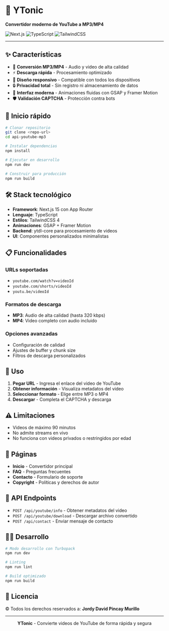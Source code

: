 # 🎵 YTonic

**Convertidor moderno de YouTube a MP3/MP4**

![Next.js](https://img.shields.io/badge/Next.js-15.5.2-black?style=flat-square&logo=next.js)
![TypeScript](https://img.shields.io/badge/TypeScript-5-blue?style=flat-square&logo=typescript)
![TailwindCSS](https://img.shields.io/badge/TailwindCSS-4-06B6D4?style=flat-square&logo=tailwindcss)

---

## ✨ Características

- 🎵 **Conversión MP3/MP4** - Audio y video de alta calidad
- ⚡ **Descarga rápida** - Procesamiento optimizado
- 📱 **Diseño responsivo** - Compatible con todos los dispositivos  
- 🔒 **Privacidad total** - Sin registro ni almacenamiento de datos
- 🎨 **Interfaz moderna** - Animaciones fluidas con GSAP y Framer Motion
- 🛡️ **Validación CAPTCHA** - Protección contra bots

## 🚀 Inicio rápido

```bash
# Clonar repositorio
git clone <repo-url>
cd api-youtube-mp3

# Instalar dependencias
npm install

# Ejecutar en desarrollo
npm run dev

# Construir para producción
npm run build
```

## 🛠️ Stack tecnológico

- **Framework**: Next.js 15 con App Router
- **Lenguaje**: TypeScript
- **Estilos**: TailwindCSS 4
- **Animaciones**: GSAP + Framer Motion
- **Backend**: ytdl-core para procesamiento de videos
- **UI**: Componentes personalizados minimalistas

## 📋 Funcionalidades

### URLs soportadas
- `youtube.com/watch?v=videoId`
- `youtube.com/shorts/videoId`  
- `youtu.be/videoId`

### Formatos de descarga
- **MP3**: Audio de alta calidad (hasta 320 kbps)
- **MP4**: Video completo con audio incluido

### Opciones avanzadas
- Configuración de calidad
- Ajustes de buffer y chunk size
- Filtros de descarga personalizados

## 🎯 Uso

1. **Pegar URL** - Ingresa el enlace del video de YouTube
2. **Obtener información** - Visualiza metadatos del video
3. **Seleccionar formato** - Elige entre MP3 o MP4
4. **Descargar** - Completa el CAPTCHA y descarga

## ⚠️ Limitaciones

- Videos de máximo 90 minutos
- No admite streams en vivo
- No funciona con videos privados o restringidos por edad

## 📄 Páginas

- **Inicio** - Convertidor principal
- **FAQ** - Preguntas frecuentes  
- **Contacto** - Formulario de soporte
- **Copyright** - Políticas y derechos de autor

## 🔧 API Endpoints

- `POST /api/youtube/info` - Obtener metadatos del video
- `POST /api/youtube/download` - Descargar archivo convertido
- `POST /api/contact` - Enviar mensaje de contacto

## 👨‍💻 Desarrollo

```bash
# Modo desarrollo con Turbopack
npm run dev

# Linting
npm run lint

# Build optimizado
npm run build
```

## 📝 Licencia

© Todos los derechos reservados a: **Jordy David Pincay Murillo**

---

<div align="center">
  <strong>YTonic</strong> - Convierte videos de YouTube de forma rápida y segura
</div>
